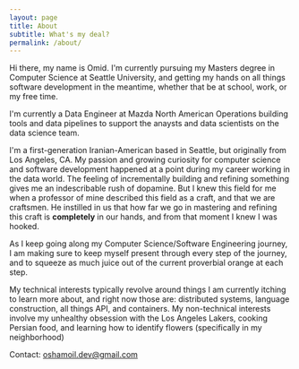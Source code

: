 ```yaml
---
layout: page
title: About
subtitle: What's my deal?
permalink: /about/
---
```


Hi there, my name is Omid. I'm currently pursuing my Masters degree in Computer
Science at Seattle University, and getting my hands on all things software development
in the meantime, whether that be at school, work, or my free time.

I'm currently a Data Engineer at Mazda North
American Operations building tools and data pipelines to support the anaysts
and data scientists on the data science team. 

I'm a first-generation Iranian-American based in Seattle, but originally from Los Angeles, CA.
My passion and growing curiosity for computer science and software development
happened at a point during my career working in the data world. The feeling
of incrementally building and refining something gives me an indescribable
rush of dopamine. But I knew this field for me when a professor of mine described
this field as a craft, and that we are craftsmen. He instilled in us that how far
we go in mastering and refining this craft is **completely** in our hands, and
from that moment I knew I was hooked.

As I keep going along my Computer Science/Software Engineering journey, I am making
sure to keep myself present through every step of the journey, and to squeeze as much
juice out of the current proverbial orange at each step.

My technical interests typically revolve around things I am currently
itching to learn more about, and right now those are: distributed systems,
language construction, all things API, and containers. 
My non-technical interests involve my unhealthy obsession with the Los Angeles Lakers,
cooking Persian food, and learning how to identify flowers (specifically in my neighborhood)

Contact: oshamoil.dev@gmail.com
